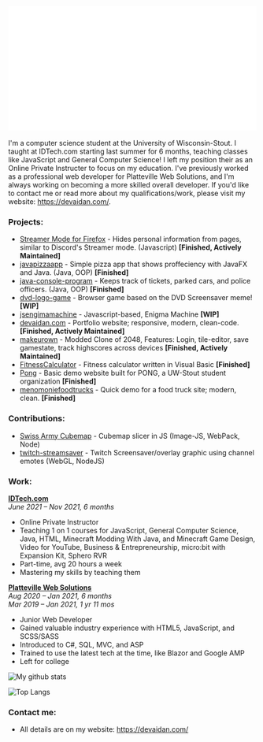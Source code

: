 ![Hi there 👋, I'm Aidan](img.svg)

I'm a computer science student at the University of Wisconsin-Stout. I taught at IDTech.com starting last summer for 6 months, teaching classes like JavaScript and General Computer Science! I left my position their as an Online Private Instructer to focus on my education. I've previously worked as a professional web developer for Platteville Web Solutions, and I'm always working on becoming a more skilled overall developer. If you'd like to contact me or read more about my qualifications/work, please visit my website: https://devaidan.com/.

### Projects:
- [Streamer Mode for Firefox](https://github.com/AidanSpeakss/streamer-mode-for-firefox) - Hides personal information from pages, similar to Discord's Streamer mode. (Javascript) **[Finished, Actively Maintained]**
- [javapizzaapp](https://github.com/AidanSpeakss/javapizzaapp) - Simple pizza app that shows proffeciency with JavaFX and Java. (Java, OOP) **[Finished]**
- [java-console-program](https://github.com/AidanSpeakss/java-console-program) - Keeps track of tickets, parked cars, and police officers. (Java, OOP) **[Finished]** 
- [dvd-logo-game](https://github.com/AidanSpeakss/dvd-logo-game) - Browser game based on the DVD Screensaver meme! **[WIP]**  
- [jsengimamachine](https://github.com/AidanSpeakss/jsenigmamachine) - Javascript-based, Enigma Machine **[WIP]**  
- [devaidan.com](https://www.devaidan.com) - Portfolio website; responsive, modern, clean-code. **[Finished, Actively Maintained]**  
- [makeurown](https://github.com/AidanSpeakss/makeurown) - Modded Clone of 2048, Features: Login, tile-editor, save gamestate, track highscores across devices **[Finished, Actively Maintained]**  
- [FitnessCalculator](https://github.com/AidanSpeakss/FitnessCalculator) - Fitness calculator written in Visual Basic **[Finished]**  
- [Pong](https://github.com/AidanSpeakss/pongwebsite) - Basic demo website built for PONG, a UW-Stout student organization **[Finished]**  
- [menomoniefoodtrucks](https://github.com/AidanSpeakss/menomoniefoodtrucks) - Quick demo for a food truck site; modern, clean. **[Finished]**  

### Contributions:
- [Swiss Army Cubemap](https://github.com/hieyou1/swiss-army-cubemap) - Cubemap slicer in JS (Image-JS, WebPack, Node)
- [twitch-streamsaver](https://github.com/hieyou1/twitch-streamsaver) - Twitch Screensaver/overlay graphic using channel emotes (WebGL, NodeJS)

### Work:  
[**IDTech.com**](https://www.idtech.com/staff)  
*June 2021 – Nov 2021, 6 months*  
- Online Private Instructor
- Teaching 1 on 1 courses for JavaScript, General Computer Science, Java, HTML, Minecraft Modding With Java, and Minecraft Game Design, Video for YouTube, Business & Entrepreneurship, micro:bit with Expansion Kit, Sphero RVR
- Part-time, avg 20 hours a week
- Mastering my skills by teaching them


[**Platteville Web Solutions**](https://www.plattevillewebsolutions.com/)  
*Aug 2020 – Jan 2021, 6 months*  
*Mar 2019 – Jan 2021, 1 yr 11 mos*  
- Junior Web Developer
- Gained valuable industry experience with HTML5, JavaScript, and SCSS/SASS
- Introduced to C#, SQL, MVC, and ASP
- Trained to use the latest tech at the time, like Blazor and Google AMP
- Left for college


![My github stats](https://github-readme-stats.vercel.app/api?username=AidanSpeakss)

![Top Langs](https://github-readme-stats.vercel.app/api/top-langs/?username=AidanSpeakss&layout=compact)

### Contact me:

- All details are on my website: https://devaidan.com/
